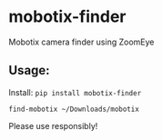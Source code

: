 # mobotix-finder
Mobotix camera finder using ZoomEye

## Usage:

Install: `pip install mobotix-finder`

`find-mobotix ~/Downloads/mobotix`

Please use responsibly!
